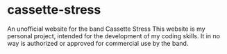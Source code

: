 # cassette-stress
An unofficial website for the band Cassette Stress
This website is my personal project, intended for the development of my coding skills. It in no way is authorized or approved for commercial use by the band. 
